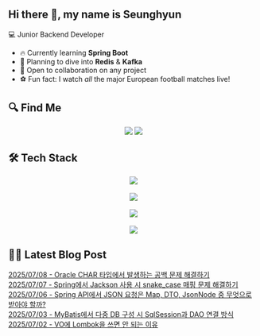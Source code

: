 

## Hi there 👋, my name is Seunghyun

💻 Junior Backend Developer

- 🔥 Currently learning **Spring Boot**
- 🌊 Planning to dive into **Redis** & **Kafka**
- 🤝 Open to collaboration on any project
- ⚽ Fun fact: I watch *all* the major European football matches live!

## 🔍 Find Me

<p align="center">
  <a href="https://cojoop.tistory.com"><img src="https://img.shields.io/badge/Tech Blog-000000?style=for-the-badge&logo=tistory&logoColor=white&link=https://winn-dev.tistory.com/"/></a>
  <a href="mailto:tmdgus8779@gmail.com"><img src="https://img.shields.io/badge/Gmail-d14836?style=for-the-badge&logo=Gmail&logoColor=white&link=mailto:tmdgus8779@gmail.com"/></a>
</p>

## 🛠️ Tech Stack

<div align="center">
  <img src="https://go-skill-icons.vercel.app/api/icons?i=html,css,bootstrap,js,jquery" />
</div>
&nbsp;
<div align="center">
  <img src="https://go-skill-icons.vercel.app/api/icons?i=py,java,flask,spring,mysql,oracle" />
</div>
&nbsp;
<div align="center">
  <img src="https://skillicons.dev/icons?i=docker,git,github,ubuntu" />
</div>
&nbsp;
<div align="center">
  <img src="https://go-skill-icons.vercel.app/api/icons?i=dbeaver,eclipse,idea,vscode,vim,postman" />
</div>

## ✍🏻 Latest Blog Post

[2025/07/08 - Oracle CHAR 타입에서 발생하는 공백 문제 해결하기](https://cojoop.tistory.com/entry/Oracle-CHAR-%ED%83%80%EC%9E%85%EC%97%90%EC%84%9C-%EB%B0%9C%EC%83%9D%ED%95%98%EB%8A%94-%EA%B3%B5%EB%B0%B1-%EB%AC%B8%EC%A0%9C-%ED%95%B4%EA%B2%B0%ED%95%98%EA%B8%B0) <br/>
[2025/07/07 - Spring에서 Jackson 사용 시 snake_case 매핑 문제 해결하기](https://cojoop.tistory.com/entry/Spring%EC%97%90%EC%84%9C-Jackson-%EC%82%AC%EC%9A%A9-%EC%8B%9C-snakecase-%EB%A7%A4%ED%95%91-%EB%AC%B8%EC%A0%9C-%ED%95%B4%EA%B2%B0%ED%95%98%EA%B8%B0) <br/>
[2025/07/06 - Spring API에서 JSON 요청은 Map, DTO, JsonNode 중 무엇으로 받아야 할까?](https://cojoop.tistory.com/entry/Spring-API%EC%97%90%EC%84%9C-JSON-%EC%9A%94%EC%B2%AD%EC%9D%80-Map-DTO-JsonNode-%EC%A4%91-%EB%AC%B4%EC%97%87%EC%9C%BC%EB%A1%9C-%EB%B0%9B%EC%95%84%EC%95%BC-%ED%95%A0%EA%B9%8C) <br/>
[2025/07/03 - MyBatis에서 다중 DB 구성 시 SqlSession과 DAO 연결 방식](https://cojoop.tistory.com/entry/MyBatis%EC%97%90%EC%84%9C-%EB%8B%A4%EC%A4%91-DB-%EA%B5%AC%EC%84%B1-%EC%8B%9C-SqlSession%EA%B3%BC-DAO-%EC%97%B0%EA%B2%B0-%EB%B0%A9%EC%8B%9D) <br/>
[2025/07/02 - VO에 Lombok을 쓰면 안 되는 이유](https://cojoop.tistory.com/entry/VO%EC%97%90-Lombok%EC%9D%84-%EC%93%B0%EB%A9%B4-%EC%95%88-%EB%90%98%EB%8A%94-%EC%9D%B4%EC%9C%A0) <br/>
